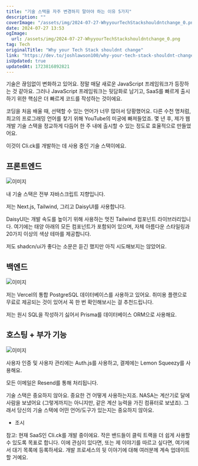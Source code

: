 ```yaml
---
title: "기술 스택을 자주 변경하지 말아야 하는 이유 5가지"
description: ""
coverImage: "/assets/img/2024-07-27-WhyyourTechStackshouldntchange_0.png"
date: 2024-07-27 13:53
ogImage: 
  url: /assets/img/2024-07-27-WhyyourTechStackshouldntchange_0.png
tag: Tech
originalTitle: "Why your Tech Stack shouldnt change"
link: "https://dev.to/joshlawson100/why-your-tech-stack-shouldnt-change-51m1"
isUpdated: true
updatedAt: 1723816892821
---
```




기술은 끊임없이 변화하고 있어요. 정말 매달 새로운 JavaScript 프레임워크가 등장하는 것 같아요. 그러나 JavaScript 프레임워크는 뒷담화로 남기고, SaaS를 빠르게 출시하기 위한 핵심은 더 빠르게 코드를 작성하는 것이에요.

코딩을 처음 배울 때, 선택할 수 있는 언어가 너무 많아서 당황했어요. 다른 수천 명처럼, 최고의 프로그래밍 언어를 찾기 위해 YouTube의 미궁에 빠져들었죠. 몇 년 후, 제가 웹 개발 기술 스택을 정교하게 다듬어 한 주 내에 출시할 수 있는 정도로 효율적으로 만들었어요.

이것이 Cli.ck를 개발하는 데 사용 중인 기술 스택이에요.

## 프론트엔드

<div class="content-ad"></div>


![이미지](/assets/img/2024-07-27-WhyyourTechStackshouldntchange_0.png)

내 기술 스택은 전부 자바스크립트 지향입니다.

저는 Next.js, Tailwind, 그리고 DaisyUI를 사용합니다.

DaisyUI는 개발 속도를 높이기 위해 사용하는 멋진 Tailwind 컴포넌트 라이브러리입니다. 여기에는 태양 아래의 모든 컴포넌트가 포함되어 있으며, 자체 아름다운 스타일링과 20가지 이상의 색상 테마를 제공합니다.


<div class="content-ad"></div>

저도 shadcn/ui가 좋다는 소문은 듣긴 했지만 아직 시도해보지는 않았어요.

## 백엔드

![이미지](/assets/img/2024-07-27-WhyyourTechStackshouldntchange_1.png)

저는 Vercel의 통합 PostgreSQL 데이터베이스를 사용하고 있어요. 취미용 플랜으로 무료로 제공되는 것이 있어서 꼭 한 번 확인해보시는 걸 추천드립니다.

<div class="content-ad"></div>

저는 원시 SQL을 작성하기 싫어서 Prisma를 데이터베이스 ORM으로 사용해요.

## 호스팅 + 부가 기능

![이미지](/assets/img/2024-07-27-WhyyourTechStackshouldntchange_2.png)

사용자 인증 및 사용자 관리에는 Auth.js를 사용하고, 결제에는 Lemon Squeezy를 사용해요.

<div class="content-ad"></div>

모든 이메일은 Resend를 통해 처리됩니다.

기술 스택은 중요하지 않아요. 중요한 건 어떻게 사용하는지죠. NASA는 계산기로 달에 사람을 보냈어요 (그렇게까지는 아니지만, 같은 계산 능력을 가진 컴퓨터로 보냈죠). 그래서 당신의 기술 스택에 어떤 언어/도구가 있는지는 중요하지 않아요.

- 조시

참고: 현재 SaaS인 Cli.ck를 개발 중이에요. 작은 밴드들이 클릭 트랙을 더 쉽게 사용할 수 있도록 목표로 합니다. 이에 관심이 있다면, 또는 제 이야기를 따르고 싶다면, 여기에서 대기 목록에 등록하세요. 개발 프로세스의 뒷 이야기에 대해 여러분께 계속 업데이트할 거예요.